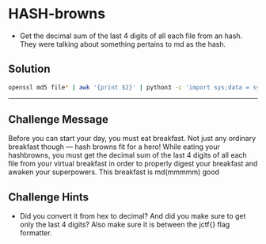 # HASH-browns
* Get the decimal sum of the last 4 digits of all each file from an hash. They were talking about something pertains to md as the hash.

## Solution 
```bash
openssl md5 file* | awk '{print $2}' | python3 -c 'import sys;data = sys.stdin.read(); print(sum([int(f"{line[-4:]}", 16) for line in data.split("\n") if line != ""]))'
```


--- 

## Challenge Message 
Before you can start your day, you must eat breakfast. Not just any ordinary breakfast though — hash browns fit for a hero! While eating your hashbrowns, you must get the decimal sum of the last 4 digits of all each file from your virtual breakfast in order to properly digest your breakfast and awaken your superpowers. This breakfast is md(mmmmm) good

## Challenge Hints
* Did you convert it from hex to decimal? And did you make sure to get only the last 4 digits? Also make sure it is between the jctf{} flag formatter.
